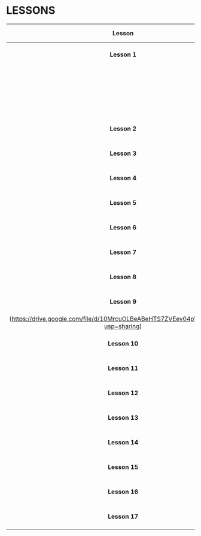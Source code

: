 # LESSONS


| Lesson | Topic              | Date    | Slides          | Notebooks and Code |
| :-------:| ------------------ | --------------- | :-------:           |:-------:  |
| **Lesson 1**      | Introduction                                      | March 8, 2023                  |  [Link](https://drive.google.com/file/d/1KO56GMfFdWekOv7ia7ofc68d2ip1T21J/view?usp=sharing)  | |
|                   | Overview of modern AI               | March 8, 2023                  |  [Link](https://drive.google.com/file/d/1F-lXawV6uQ3qJPjHPDG5RY72MMBvvx9o/view?usp=sharing)  | |
|                   | Neural Networks and Backpropagation               | March 8, 2023                  |[Link](https://drive.google.com/file/d/1u_mL3CQLQu43NnTF4MA1GUws_JGUW6ay/view?usp=sharing)    | |
| **Lesson 2**      | Neural Networks Optimization                      | March 15, 2023                 |[Link](https://drive.google.com/file/d/1Yqebhlc64lxEao4tPVYPo7vSVDur5-tE/view?usp=sharing)    | |
| **Lesson 3**      | Introduction to PyTorch                           | March 17, 2023                 | | [Link](https://colab.research.google.com/drive/1OPpxOyfsLCUjCBtZBQWgGbyjpoIIGi1x?usp=sharing) | 
| **Lesson 4**      | Convolutional Neural Networks                     | March 22, 2023                 | [Link](https://drive.google.com/file/d/1tOrCD19t86WHVKtYuEXl3FEZWjPNsbn3/view?usp=sharing)    | |
| **Lesson 5**      | Train a CNN with Pytorch                          | March 24, 2023                 |  | [Link](https://colab.research.google.com/drive/1JeTxrasXpxkXnCg4qa2fQtlJlyPHJki9?usp=sharing)  |
| **Lesson 6**      | Advanced CNNs                                     | March 29, 2023                 | [Link](https://drive.google.com/file/d/18B9AJ1OXu39vFwwFtNtaNDJ0D6tzOu0l/view?usp=sharing)   | |
| **Lesson 7**      | Explanaible AI                                    | March 31, 2023                 | [Link](https://drive.google.com/file/d/19k5mjhROmS32lCoFIWr-6NpQGYaM0kyU/view?usp=sharing)   | | 
| **Lesson 8**      | CAPTUM                                            | April 05, 2023                 |    | [Link](https://colab.research.google.com/drive/16LqS432F3yTm7q1oW0-qD9xPZQdlB81C) |
| **Lesson 9**      | Generative Models - part 1                        | April 19, 2023                 | [Link]
(https://drive.google.com/file/d/10MrcuOLBeABeHTS7ZVEev04pVJKly_LT/view?usp=sharing)   | |
| **Lesson 10**      | Support to HW1                                    | April 19, 2023                 |    | |
| **Lesson 11**     | Generative Models - part 2                        | April 26, 2023                 |    | |
| **Lesson 12**     | DCGAN                                             | April 28, 2023                 |    | |
| **Lesson 13**     | Recurrent Neural Networks                         | May 03, 2023                   |    | |
| **Lesson 14**     | Speech Generation through RNN                     | May 05, 2023                   |    | |
| **Lesson 15**     | Transformers and ChatGPT                          | May 10, 2023                   |    | |
| **Lesson 16**     | Homework presentation                             | May 19, 2023                   |    | |
| **Lesson 17**     | Theory test                                       | May 26, 2023                   |    | |

